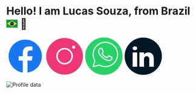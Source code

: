 <h1>Hello! I am Lucas Souza, from Brazil <img src="./icons/brazil-flag.svg" width="30" /> 👋</h1>

<a href="https://www.facebook.com/lucas.ferreiradesouza.1/"><img src="./icons/social/facebook-rounded.svg"/></a>
<a href="https://www.instagram.com/lucas_souza_17/"><img src="./icons/social/instagram-rounded.svg"/></a>
<a href="https://wa.me/+5588997246963"><img src="./icons/social/whatsapp-rounded.svg"/></a>
<a href="www.linkedin.com/in/lucas-ferreira-de-souza-621244290"><img src="./icons/social/linkedin-rounded.svg"/></a>

![Profile data](https://github-metrics-api.vercel.app/api/profile)